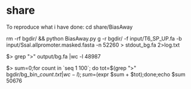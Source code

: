# share
To reproduce what i have done:
cd share/BiasAway 

rm -rf bgdir/ &&  python BiasAway.py g -r bgdir/  -f input/T6_SP_UP.fa -b input/Ssal.allpromoter.masked.fasta -n 52260 > stdout_bg.fa 2>log.txt


$>  grep ">"  output/bg.fa |wc -l
48987

$>  sum=0;for count in `seq 1 100`; do tot=$(grep ">" bgdir/bg_bin_$count.txt |wc -l); sum=$(expr $sum + $tot);done;echo $sum
50676
